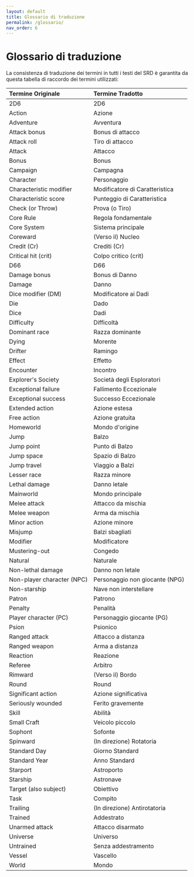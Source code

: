 ```yaml
---
layout: default
title: Glossario di traduzione
permalink: /glossario/
nav_order: 6
---
```


# Glossario di traduzione

La consistenza di traduzione dei termini in tutti i testi del SRD è garantita da questa tabella di raccordo dei termini utilizzati:

| Termine Originale          | Termine Tradotto               |
|:-------------------------- |:------------------------------ |
| 2D6                        | 2D6                            |
| Action                     | Azione                         |
| Adventure                  | Avventura                      |
| Attack bonus               | Bonus di attacco               |
| Attack roll                | Tiro di attacco                |
| Attack                     | Attacco                        |
| Bonus                      | Bonus                          |
| Campaign                   | Campagna                       |
| Character                  | Personaggio                    |
| Characteristic modifier    | Modificatore di Caratteristica |
| Characteristic score       | Punteggio di Caratteristica    |
| Check (or Throw)           | Prova (o Tiro)                 |
| Core Rule                  | Regola fondamentale            |
| Core System                | Sistema principale             |
| Coreward                   | (Verso il) Nucleo              |
| Credit (Cr)                | Crediti (Cr)                   |
| Critical hit (crit)        | Colpo critico (crit)           |
| D66                        | D66                            |
| Damage bonus               | Bonus di Danno                 |
| Damage                     | Danno                          |
| Dice modifier (DM)         | Modificatore ai Dadi           |
| Die                        | Dado                           |
| Dice                       | Dadi                           |
| Difficulty                 | Difficoltà                     |
| Dominant race              | Razza dominante                |
| Dying                      | Morente                        |
| Drifter                    | Ramingo                        |
| Effect                     | Effetto                        |
| Encounter                  | Incontro                       |
| Explorer's Society         | Società degli Esploratori      |
| Exceptional failure        | Fallimento Eccezionale         |
| Exceptional success        | Successo Eccezionale           |
| Extended action            | Azione estesa                  |
| Free action                | Azione gratuita                |
| Homeworld                  | Mondo d'origine                |
| Jump                       | Balzo                          |
| Jump point                 | Punto di Balzo                 |
| Jump space                 | Spazio di Balzo                |
| Jump travel                | Viaggio a Balzi                |
| Lesser race                | Razza minore                   |
| Lethal damage              | Danno letale                   |
| Mainworld                  | Mondo principale               |
| Melee attack               | Attacco da mischia             |
| Melee weapon               | Arma da mischia                |
| Minor action               | Azione minore                  |
| Misjump                    | Balzi sbagliati                |
| Modifier                   | Modificatore                   |
| Mustering-out              | Congedo                        |
| Natural                    | Naturale                       |
| Non-lethal damage          | Danno non letale               |
| Non-player character (NPC) | Personaggio non giocante (NPG) |
| Non-starship               | Nave non interstellare         |
| Patron                     | Patrono                        |
| Penalty                    | Penalità                       |
| Player character (PC)      | Personaggio giocante (PG)      |
| Psion                      | Psionico                       |
| Ranged attack              | Attacco a distanza             |
| Ranged weapon              | Arma a distanza                |
| Reaction                   | Reazione                       |
| Referee                    | Arbitro                        |
| Rimward                    | (Verso il) Bordo               |
| Round                      | Round                          |
| Significant action         | Azione significativa           |
| Seriously wounded          | Ferito gravemente              |
| Skill                      | Abilità                        |
| Small Craft                | Veicolo piccolo                |
| Sophont                    | Sofonte                        |
| Spinward                   | (In direzione) Rotatoria       |
| Standard Day               | Giorno Standard                |
| Standard Year              | Anno Standard                  |
| Starport                   | Astroporto                     |
| Starship                   | Astronave                      |
| Target (also subject)      | Obiettivo                      |
| Task                       | Compito                        |
| Trailing                   | (In direzione) Antirotatoria   |
| Trained                    | Addestrato                     |
| Unarmed attack             | Attacco disarmato              |
| Universe                   | Universo                       |
| Untrained                  | Senza addestramento            |
| Vessel                     | Vascello                       |
| World                      | Mondo                          |
